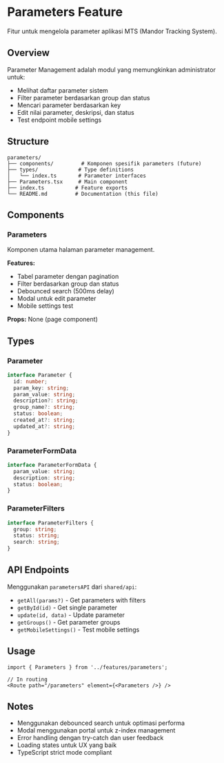 # Parameters Feature

Fitur untuk mengelola parameter aplikasi MTS (Mandor Tracking System).

## Overview

Parameter Management adalah modul yang memungkinkan administrator untuk:
- Melihat daftar parameter sistem
- Filter parameter berdasarkan group dan status
- Mencari parameter berdasarkan key
- Edit nilai parameter, deskripsi, dan status
- Test endpoint mobile settings

## Structure

```
parameters/
├── components/         # Komponen spesifik parameters (future)
├── types/             # Type definitions
│   └── index.ts       # Parameter interfaces
├── Parameters.tsx     # Main component
├── index.ts          # Feature exports
└── README.md         # Documentation (this file)
```

## Components

### Parameters
Komponen utama halaman parameter management.

**Features:**
- Tabel parameter dengan pagination
- Filter berdasarkan group dan status
- Debounced search (500ms delay)
- Modal untuk edit parameter
- Mobile settings test

**Props:** None (page component)

## Types

### Parameter
```typescript
interface Parameter {
  id: number;
  param_key: string;
  param_value: string;
  description?: string;
  group_name?: string;
  status: boolean;
  created_at?: string;
  updated_at?: string;
}
```

### ParameterFormData
```typescript
interface ParameterFormData {
  param_value: string;
  description: string;
  status: boolean;
}
```

### ParameterFilters
```typescript
interface ParameterFilters {
  group: string;
  status: string;
  search: string;
}
```

## API Endpoints

Menggunakan `parametersAPI` dari `shared/api`:

- `getAll(params?)` - Get parameters with filters
- `getById(id)` - Get single parameter
- `update(id, data)` - Update parameter
- `getGroups()` - Get parameter groups
- `getMobileSettings()` - Test mobile settings

## Usage

```tsx
import { Parameters } from '../features/parameters';

// In routing
<Route path="/parameters" element={<Parameters />} />
```

## Notes

- Menggunakan debounced search untuk optimasi performa
- Modal menggunakan portal untuk z-index management
- Error handling dengan try-catch dan user feedback
- Loading states untuk UX yang baik
- TypeScript strict mode compliant
